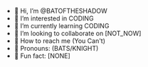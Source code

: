 -  🦇 Hi, I’m @BATOFTHESHADOW
-  🦇 I’m interested in CODING
-  🦇 I’m currently learning CODING
-  🦇 I’m looking to collaborate on [NOT_NOW]
-  🦇 How to reach me (You Can't)
-  🦇 Pronouns: (BATS/KNIGHT)
-  🦇 Fun fact: [NONE]

<!---
BATOFTHESHADOW/BATOFTHESHADOW is a ✨ special ✨ repository because its `README.md` (this file) appears on your GitHub profile.
You can click the Preview link to take a look at your changes.
--->
